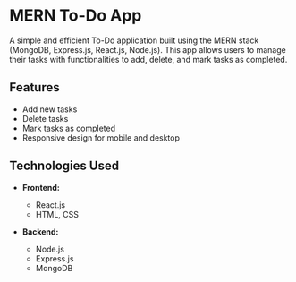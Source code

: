 # MERN To-Do App

A simple and efficient To-Do application built using the MERN stack (MongoDB, Express.js, React.js, Node.js). This app allows users to manage their tasks with functionalities to add, delete, and mark tasks as completed.

## Features

- Add new tasks
- Delete tasks
- Mark tasks as completed
- Responsive design for mobile and desktop

## Technologies Used

- **Frontend:**

  - React.js
  - HTML, CSS

- **Backend:**
  - Node.js
  - Express.js
  - MongoDB
